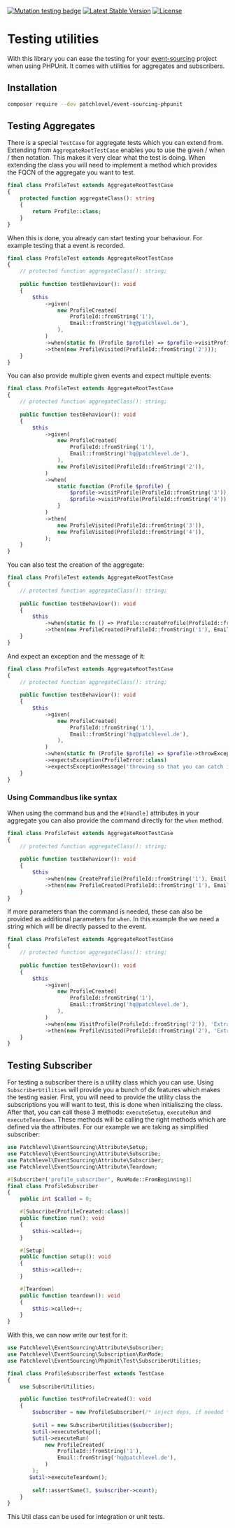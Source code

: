 [![Mutation testing badge](https://img.shields.io/endpoint?style=flat&url=https%3A%2F%2Fbadge-api.stryker-mutator.io%2Fgithub.com%2Fpatchlevel%2Fevent-sourcing-phpunit%2F1.0.x)](https://dashboard.stryker-mutator.io/reports/github.com/patchlevel/event-sourcing-phpunit/1.0.x)
[![Latest Stable Version](https://poser.pugx.org/patchlevel/event-sourcing-phpunit/v)](//packagist.org/packages/patchlevel/event-sourcing-phpunit)
[![License](https://poser.pugx.org/patchlevel/event-sourcing-phpunit/license)](//packagist.org/packages/patchlevel/event-sourcing-phpunit)

# Testing utilities

With this library you can ease the testing for your [event-sourcing](https://github.com/patchlevel/event-sourcing)
project when using PHPUnit. It comes with utilities for aggregates and subscribers.

## Installation

```bash
composer require --dev patchlevel/event-sourcing-phpunit
```

## Testing Aggregates

There is a special `TestCase` for aggregate tests which you can extend from. Extending from `AggregateRootTestCase`
enables you to use the given / when / then notation. This makes it very clear what the test is doing. When extending the
class you will need to implement a method which provides the FQCN of the aggregate you want to test.

```php
final class ProfileTest extends AggregateRootTestCase
{
    protected function aggregateClass(): string
    {
        return Profile::class;
    }
}
```

When this is done, you already can start testing your behaviour. For example testing that a event is recorded.

```php
final class ProfileTest extends AggregateRootTestCase
{ 
    // protected function aggregateClass(): string;
    
    public function testBehaviour(): void
    {
        $this
            ->given(
                new ProfileCreated(
                    ProfileId::fromString('1'),
                    Email::fromString('hq@patchlevel.de'),
                ),
            )
            ->when(static fn (Profile $profile) => $profile->visitProfile(ProfileId::fromString('2')))
            ->then(new ProfileVisited(ProfileId::fromString('2')));
    }
}
```

You can also provide multiple given events and expect multiple events:

```php
final class ProfileTest extends AggregateRootTestCase
{ 
    // protected function aggregateClass(): string;
    
    public function testBehaviour(): void
    {
        $this
            ->given(
                new ProfileCreated(
                    ProfileId::fromString('1'),
                    Email::fromString('hq@patchlevel.de'),
                ),
                new ProfileVisited(ProfileId::fromString('2')),
            )
            ->when(
                static function (Profile $profile) {
                    $profile->visitProfile(ProfileId::fromString('3'));
                    $profile->visitProfile(ProfileId::fromString('4'));
                }
            )
            ->then(
                new ProfileVisited(ProfileId::fromString('3')),
                new ProfileVisited(ProfileId::fromString('4')),
            );
    }
}
```

You can also test the creation of the aggregate:

```php
final class ProfileTest extends AggregateRootTestCase
{ 
    // protected function aggregateClass(): string;
    
    public function testBehaviour(): void
    {
        $this
            ->when(static fn () => Profile::createProfile(ProfileId::fromString('1'), Email::fromString('hq@patchlevel.de')))
            ->then(new ProfileCreated(ProfileId::fromString('1'), Email::fromString('hq@patchlevel.de')));
    }
}
```

And expect an exception and the message of it:

```php
final class ProfileTest extends AggregateRootTestCase
{ 
    // protected function aggregateClass(): string;
    
    public function testBehaviour(): void
    {
        $this
            ->given(
                new ProfileCreated(
                    ProfileId::fromString('1'),
                    Email::fromString('hq@patchlevel.de'),
                ),
            )
            ->when(static fn (Profile $profile) => $profile->throwException())
            ->expectsException(ProfileError::class)
            ->expectsExceptionMessage('throwing so that you can catch it!');
    }
}
```

### Using Commandbus like syntax

When using the command bus and the `#[Handle]` attributes in your aggregate you can also provide the command directly
for the `when` method.

```php
final class ProfileTest extends AggregateRootTestCase
{ 
    // protected function aggregateClass(): string;
    
    public function testBehaviour(): void
    {
        $this
            ->when(new CreateProfile(ProfileId::fromString('1'), Email::fromString('hq@patchlevel.de')))
            ->then(new ProfileCreated(ProfileId::fromString('1'), Email::fromString('hq@patchlevel.de')));
    }
}
```

If more parameters than the command is needed, these can also be provided as additional parameters for `when`. In this
example the we need a string which will be directly passed to the event.

```php
final class ProfileTest extends AggregateRootTestCase
{ 
    // protected function aggregateClass(): string;
    
    public function testBehaviour(): void
    {
        $this
            ->given(
                new ProfileCreated(
                    ProfileId::fromString('1'),
                    Email::fromString('hq@patchlevel.de'),
                ),
            )
            ->when(new VisitProfile(ProfileId::fromString('2')), 'Extra Parameter / Dependency')
            ->then(new ProfileVisited(ProfileId::fromString('2'), 'Extra Parameter / Dependency'));
    }
}
```

## Testing Subscriber

For testing a subscriber there is a utility class which you can use. Using `SubscriberUtilities` will provide you a
bunch of dx features which makes the testing easier. First, you will need to provide the utility class the subscriptions
you will want to test, this is done when initialiszing the class. After that, you can call these 3 methods:
`executeSetup`, `executeRun` and `executeTeardown`. These methods will be calling the right methods which are defined
via the attributes. For our example we are taking as simplified subscriber:

```php
use Patchlevel\EventSourcing\Attribute\Setup;
use Patchlevel\EventSourcing\Attribute\Subscribe;
use Patchlevel\EventSourcing\Attribute\Subscriber;
use Patchlevel\EventSourcing\Attribute\Teardown;

#[Subscriber('profile_subscriber', RunMode::FromBeginning)]
final class ProfileSubscriber
{
    public int $called = 0;

    #[Subscribe(ProfileCreated::class)]
    public function run(): void
    {
        $this->called++;
    }

    #[Setup]
    public function setup(): void
    {
        $this->called++;
    }

    #[Teardown]
    public function teardown(): void
    {
        $this->called++;
    }
}
```

With this, we can now write our test for it:

```php
use Patchlevel\EventSourcing\Attribute\Subscriber;
use Patchlevel\EventSourcing\Subscription\RunMode;
use Patchlevel\EventSourcing\PhpUnit\Test\SubscriberUtilities;

final class ProfileSubscriberTest extends TestCase
{
    use SubscriberUtilities;

    public function testProfileCreated(): void 
    {
        $subscriber = new ProfileSubscriber(/* inject deps, if needed */);
        
        $util = new SubscriberUtilities($subscriber);
        $util->executeSetup();
        $util->executeRun(
            new ProfileCreated(
                ProfileId::fromString('1'),
                Email::fromString('hq@patchlevel.de'),
            )
        );
       $util->executeTeardown();
     
        self::assertSame(3, $subscriber->count);
    }
}
```

This Util class can be used for integration or unit tests.